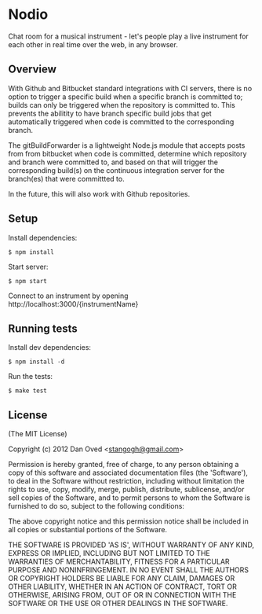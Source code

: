 # Nodio 

  Chat room for a musical instrument - let's people play a live instrument for each other in real time over the web, in any browser.

## Overview

  With Github and Bitbucket standard integrations with CI servers, there is no option to trigger a specific build when a specific branch is committed to; builds can only be triggered when the repository is committed to. This prevents the abilitity to have branch specific build jobs that get automatically triggered when code is committed to the corresponding branch. 

  The gitBuildForwarder is a lightweight Node.js module that accepts posts from from bitbucket when code is committed, determine which repository and branch were committed to, and based on that will trigger the corresponding build(s) on the continuous integration server for the branch(es) that were committted to.

  In the future, this will also work with Github repositories.

## Setup

  Install dependencies:
  
    $ npm install

  Start server:

    $ npm start

  Connect to an instrument by opening http://localhost:3000/{instrumentName}

## Running tests

  Install dev dependencies:
  
    $ npm install -d

  Run the tests:

    $ make test

## License 

(The MIT License)

Copyright (c) 2012 Dan Oved &lt;stangogh@gmail.com&gt;

Permission is hereby granted, free of charge, to any person obtaining
a copy of this software and associated documentation files (the
'Software'), to deal in the Software without restriction, including
without limitation the rights to use, copy, modify, merge, publish,
distribute, sublicense, and/or sell copies of the Software, and to
permit persons to whom the Software is furnished to do so, subject to
the following conditions:

The above copyright notice and this permission notice shall be
included in all copies or substantial portions of the Software.

THE SOFTWARE IS PROVIDED 'AS IS', WITHOUT WARRANTY OF ANY KIND,
EXPRESS OR IMPLIED, INCLUDING BUT NOT LIMITED TO THE WARRANTIES OF
MERCHANTABILITY, FITNESS FOR A PARTICULAR PURPOSE AND NONINFRINGEMENT.
IN NO EVENT SHALL THE AUTHORS OR COPYRIGHT HOLDERS BE LIABLE FOR ANY
CLAIM, DAMAGES OR OTHER LIABILITY, WHETHER IN AN ACTION OF CONTRACT,
TORT OR OTHERWISE, ARISING FROM, OUT OF OR IN CONNECTION WITH THE
SOFTWARE OR THE USE OR OTHER DEALINGS IN THE SOFTWARE.
